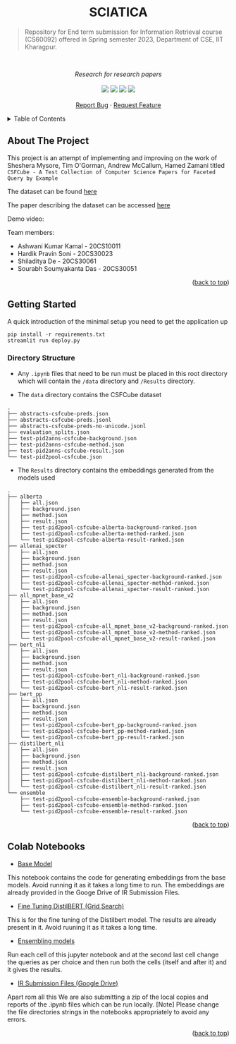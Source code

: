 # <div align="center">SCIATICA</div>

> Repository for End term submission for Information Retrieval course (CS60092) offered in Spring semester 2023, Department of CSE, IIT Kharagpur.

<!-- PROJECT LOGO -->
<br />
<div align="center">
    <!-- <img width="200" src="https://user-images.githubusercontent.com/86282911/230894496-b9402384-bf0a-4bf7-afbf-2207aa2d31be.png">
   -->
  <p align="center">
    <i>Research for research papers</i>
    <br />
    <br />
    <img src="https://img.shields.io/badge/Colab-F9AB00?style=for-the-badge&logo=googlecolab&color=525252" />
    <img src="https://img.shields.io/badge/Jupyter-F37626.svg?&style=for-the-badge&logo=Jupyter&logoColor=white" />
    <img src="https://img.shields.io/badge/Python-FFD43B?style=for-the-badge&logo=python&logoColor=blue"/>
    <img src="https://img.shields.io/badge/Streamlit-FF4B4B?style=for-the-badge&logo=Streamlit&logoColor=white">
    <br />
    <br />
    <a href="https://github.com/outer-rim/Sciatica/issues">Report Bug</a>
    ·
    <a href="https://github.com/outer-rim/Sciatica/issues">Request Feature</a>
  </p>
</div>


<!-- TABLE OF CONTENTS -->
<details>
  <summary>Table of Contents</summary>
  <ol>
    <li>
      <a href="#about-the-project">About The Project</a>
    </li>
    <li>
      <a href="#getting-started">Getting Started</a>
      <ul>
        <li><a href="#directory-structure">Directory structure</a></li>
        <!-- <ul>
          <li><a href="#chromium-based-browsers">Chromium Based Browsers</a></li>
          <li><a href="#firefox">Firefox</a></li>
        </ul> -->
      </ul>
    </li>
    <li><a href="#colab-notebooks">Colab Notebooks</a></li>
    <!-- <li><a href="#contact">Contact</a></li>
    <li><a href="#acknowledgments">Acknowledgments</a></li>
    <li><a href="#miscelleneous">Miscelleneous</a></li>     -->
  </ol>
</details>


<!-- ABOUT THE PROJECT -->
## About The Project

This project is an attempt of implementing and improving on the work of Sheshera Mysore, Tim O'Gorman, Andrew McCallum, Hamed Zamani titled `CSFCube - A Test Collection of Computer Science Papers for Faceted Query by Example`

The dataset can be found [here](https://github.com/iesl/CSFCube)

The paper describing the dataset can be accessed [here](https://arxiv.org/abs/2103.12906)

Demo video:

Team members:

- Ashwani Kumar Kamal - 20CS10011
- Hardik Pravin Soni - 20CS30023
- Shiladitya De - 20CS30061
- Sourabh Soumyakanta Das - 20CS30051

<p align="right">(<a href="#top">back to top</a>)</p>


<!-- GETTING STARTED -->
## Getting Started

A quick introduction of the minimal setup you need to get the application up

```shell
pip install -r requirements.txt
streamlit run deploy.py
```

### Directory Structure

- Any `.ipynb` files that need to be run must be placed in this root directory which will contain the `/data` directory and `/Results` directory.

- The `data` directory contains the CSFCube dataset

```shell
.
├── abstracts-csfcube-preds.json
├── abstracts-csfcube-preds.jsonl
├── abstracts-csfcube-preds-no-unicode.jsonl
├── evaluation_splits.json
├── test-pid2anns-csfcube-background.json
├── test-pid2anns-csfcube-method.json
├── test-pid2anns-csfcube-result.json
└── test-pid2pool-csfcube.json
```

- The `Results` directory contains the embeddings generated from the models used

```shell
.
├── alberta
│   ├── all.json
│   ├── background.json
│   ├── method.json
│   ├── result.json
│   ├── test-pid2pool-csfcube-alberta-background-ranked.json
│   ├── test-pid2pool-csfcube-alberta-method-ranked.json
│   └── test-pid2pool-csfcube-alberta-result-ranked.json
├── allenai_specter
│   ├── all.json
│   ├── background.json
│   ├── method.json
│   ├── result.json
│   ├── test-pid2pool-csfcube-allenai_specter-background-ranked.json
│   ├── test-pid2pool-csfcube-allenai_specter-method-ranked.json
│   └── test-pid2pool-csfcube-allenai_specter-result-ranked.json
├── all_mpnet_base_v2
│   ├── all.json
│   ├── background.json
│   ├── method.json
│   ├── result.json
│   ├── test-pid2pool-csfcube-all_mpnet_base_v2-background-ranked.json
│   ├── test-pid2pool-csfcube-all_mpnet_base_v2-method-ranked.json
│   └── test-pid2pool-csfcube-all_mpnet_base_v2-result-ranked.json
├── bert_nli
│   ├── all.json
│   ├── background.json
│   ├── method.json
│   ├── result.json
│   ├── test-pid2pool-csfcube-bert_nli-background-ranked.json
│   ├── test-pid2pool-csfcube-bert_nli-method-ranked.json
│   └── test-pid2pool-csfcube-bert_nli-result-ranked.json
├── bert_pp
│   ├── all.json
│   ├── background.json
│   ├── method.json
│   ├── result.json
│   ├── test-pid2pool-csfcube-bert_pp-background-ranked.json
│   ├── test-pid2pool-csfcube-bert_pp-method-ranked.json
│   └── test-pid2pool-csfcube-bert_pp-result-ranked.json
├── distilbert_nli
│   ├── all.json
│   ├── background.json
│   ├── method.json
│   ├── result.json
│   ├── test-pid2pool-csfcube-distilbert_nli-background-ranked.json
│   ├── test-pid2pool-csfcube-distilbert_nli-method-ranked.json
│   └── test-pid2pool-csfcube-distilbert_nli-result-ranked.json
└── ensemble
    ├── test-pid2pool-csfcube-ensemble-background-ranked.json
    ├── test-pid2pool-csfcube-ensemble-method-ranked.json
    └── test-pid2pool-csfcube-ensemble-result-ranked.json
```

<p align="right">(<a href="#top">back to top</a>)</p>

## Colab Notebooks

- [Base Model](https://colab.research.google.com/drive/1PdvyNnlwA4eUyS6pTumNFI6OTbFY-GYc?usp=sharing)

This notebook contains the code for generating embeddings from the base models. Avoid running it as it takes a long time to run. The embeddings are already provided in the Googe Drive of IR Submission Files.

- [Fine Tuning DistilBERT (Grid Search)](https://colab.research.google.com/drive/1uax2mYhE2dTxSsZAx1jPaiy7TkTHNP7P?usp=sharing)

This is for the fine tuning of the Distilbert model. The results are already present in it. Avoid ruuning it as it takes a long time.

- [Ensembling models](https://colab.research.google.com/drive/1rOpEhRB_eAXny721EhDHkQ4l9kOkhhZ6?usp=sharing)

Run each cell of this jupyter notebook and at the second last cell change the queries as per choice and then run both the cells (itself and after it) and it gives the results.

- [IR Submission Files (Google Drive)](https://drive.google.com/drive/folders/1Wz8Pjxzp_hn4axTpviRWurgP6N57BzcK?usp=sharing)


Apart rom all this We are also submitting a zip of the local copies and reports of the .ipynb files which can be run locally. 
[Note] Please change the file directories strings in the notebooks appropriately to avoid any errors.

<p align="right">(<a href="#top">back to top</a>)</p>
